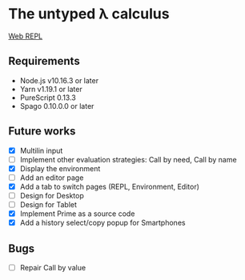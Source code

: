 # The untyped λ calculus

[Web REPL](https://https://untyped-lambda-calculus.netlify.com/)

## Requirements

- Node.js v10.16.3 or later
- Yarn v1.19.1 or later
- PureScript 0.13.3
- Spago 0.10.0.0 or later

## Future works

- [x] Multilin input
- [ ] Implement other evaluation strategies: Call by need, Call by name
- [x] Display the environment
- [ ] Add an editor page
- [x] Add a tab to switch pages (REPL, Environment, Editor)
- [ ] Design for Desktop
- [ ] Design for Tablet
- [x] Implement Prime as a source code
- [x] Add a history select/copy popup for Smartphones

## Bugs
- [ ] Repair Call by value
